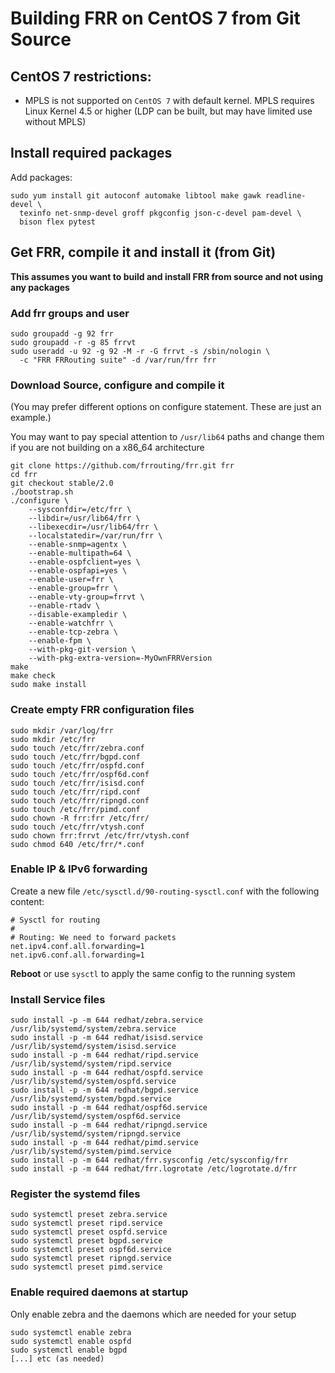 Building FRR on CentOS 7 from Git Source
========================================

CentOS 7 restrictions:
----------------------

- MPLS is not supported on `CentOS 7` with default kernel. MPLS requires 
  Linux Kernel 4.5 or higher (LDP can be built, but may have limited use 
  without MPLS)
  
Install required packages
-------------------------
        
Add packages:

    sudo yum install git autoconf automake libtool make gawk readline-devel \
      texinfo net-snmp-devel groff pkgconfig json-c-devel pam-devel \
      bison flex pytest

Get FRR, compile it and install it (from Git)
---------------------------------------------

**This assumes you want to build and install FRR from source and not using 
any packages**

### Add frr groups and user

    sudo groupadd -g 92 frr
    sudo groupadd -r -g 85 frrvt
    sudo useradd -u 92 -g 92 -M -r -G frrvt -s /sbin/nologin \
      -c "FRR FRRouting suite" -d /var/run/frr frr

### Download Source, configure and compile it
(You may prefer different options on configure statement. These are just 
an example.)

You may want to pay special attention to `/usr/lib64` paths and change 
them if you are not building on a x86_64 architecture

    git clone https://github.com/frrouting/frr.git frr
    cd frr
    git checkout stable/2.0
    ./bootstrap.sh
    ./configure \
        --sysconfdir=/etc/frr \
        --libdir=/usr/lib64/frr \
        --libexecdir=/usr/lib64/frr \
        --localstatedir=/var/run/frr \
        --enable-snmp=agentx \
        --enable-multipath=64 \
        --enable-ospfclient=yes \
        --enable-ospfapi=yes \
        --enable-user=frr \
        --enable-group=frr \
        --enable-vty-group=frrvt \
        --enable-rtadv \
        --disable-exampledir \
        --enable-watchfrr \
        --enable-tcp-zebra \
        --enable-fpm \
        --with-pkg-git-version \
        --with-pkg-extra-version=-MyOwnFRRVersion   
    make
    make check
    sudo make install

### Create empty FRR configuration files
    sudo mkdir /var/log/frr
    sudo mkdir /etc/frr
    sudo touch /etc/frr/zebra.conf
    sudo touch /etc/frr/bgpd.conf
    sudo touch /etc/frr/ospfd.conf
    sudo touch /etc/frr/ospf6d.conf
    sudo touch /etc/frr/isisd.conf
    sudo touch /etc/frr/ripd.conf
    sudo touch /etc/frr/ripngd.conf
    sudo touch /etc/frr/pimd.conf
    sudo chown -R frr:frr /etc/frr/
    sudo touch /etc/frr/vtysh.conf
    sudo chown frr:frrvt /etc/frr/vtysh.conf
    sudo chmod 640 /etc/frr/*.conf

### Enable IP & IPv6 forwarding

Create a new file `/etc/sysctl.d/90-routing-sysctl.conf` with the 
following content:

    # Sysctl for routing
    #
    # Routing: We need to forward packets
    net.ipv4.conf.all.forwarding=1
    net.ipv6.conf.all.forwarding=1

**Reboot** or use `sysctl` to apply the same config to the running system

### Install Service files 
    sudo install -p -m 644 redhat/zebra.service /usr/lib/systemd/system/zebra.service
    sudo install -p -m 644 redhat/isisd.service /usr/lib/systemd/system/isisd.service
    sudo install -p -m 644 redhat/ripd.service /usr/lib/systemd/system/ripd.service
    sudo install -p -m 644 redhat/ospfd.service /usr/lib/systemd/system/ospfd.service
    sudo install -p -m 644 redhat/bgpd.service /usr/lib/systemd/system/bgpd.service
    sudo install -p -m 644 redhat/ospf6d.service /usr/lib/systemd/system/ospf6d.service
    sudo install -p -m 644 redhat/ripngd.service /usr/lib/systemd/system/ripngd.service
    sudo install -p -m 644 redhat/pimd.service /usr/lib/systemd/system/pimd.service
    sudo install -p -m 644 redhat/frr.sysconfig /etc/sysconfig/frr
    sudo install -p -m 644 redhat/frr.logrotate /etc/logrotate.d/frr

### Register the systemd files
    sudo systemctl preset zebra.service
    sudo systemctl preset ripd.service
    sudo systemctl preset ospfd.service
    sudo systemctl preset bgpd.service
    sudo systemctl preset ospf6d.service
    sudo systemctl preset ripngd.service
    sudo systemctl preset pimd.service

### Enable required daemons at startup
Only enable zebra and the daemons which are needed for your setup

    sudo systemctl enable zebra
    sudo systemctl enable ospfd
    sudo systemctl enable bgpd
    [...] etc (as needed)
